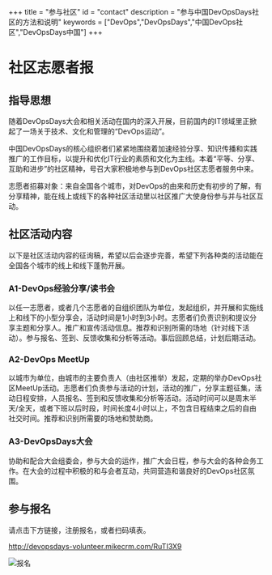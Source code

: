 +++
title = "参与社区"
id = "contact"
description = "参与中国DevOpsDays社区的方法和说明"
keywords = ["DevOps","DevOpsDays","中国DevOps社区","DevOpsDays中国"]
+++

# 社区志愿者报

## 指导思想

随着DevOpsDays大会和相关活动在国内的深入开展，目前国内的IT领域里正掀起了一场关于技术、文化和管理的“DevOps运动”。

中国DevOpsDays的核心组织者们紧紧地围绕着加速经验分享、知识传播和实践推广的工作目标，以提升和优化IT行业的素质和文化为主线。本着“平等、分享、互助和进步”的社区精神，号召大家积极地参与到DevOps社区志愿者服务中来。

志愿者招募对象：来自全国各个城市，对DevOps的由来和历史有初步的了解，有分享精神，能在线上或线下的各种社区活动里以社区推广大使身份参与并与社区互动。

## 社区活动内容

以下是社区活动内容的征询稿，希望以后会逐步完善，希望下列各种类的活动能在全国各个城市的线上和线下蓬勃开展。

### A1-DevOps经验分享/读书会
以任一志愿者，或者几个志愿者的自组织团队为单位，发起组织，并开展和实施线上和线下的小型分享会，活动时间是1小时到3小时。志愿者们负责识别和提议分享主题和分享人。推广和宣传活动信息。推荐和识别所需的场地（针对线下活动）。参与报名、签到、反馈收集和分析等活动。事后回顾总结，计划后期活动。

### A2-DevOps MeetUp
以城市为单位，由城市的主要负责人（由社区推举）发起，定期的举办DevOps社区MeetUp活动。志愿者们负责参与活动的计划，活动的推广，分享主题征集，活动日程安排，人员报名、签到和反馈收集和分析等活动。活动时间可以是周末半天/全天，或者下班以后时段，时间长度4小时以上，不包含日程结束之后的自由社交时间。推荐和识别所需要的场地和赞助商。

### A3-DevOpsDays大会
协助和配合大会组委会，参与大会的运作，推广大会日程，参与大会的各种会务工作。在大会的过程中积极的和与会者互动，共同营造和谐良好的DevOps社区氛围。

## 参与报名
请点击下方链接，注册报名，或者扫码填表。

http://devopsdays-volunteer.mikecrm.com/RuTI3X9

![报名](/img/RuTI3X9.png)


